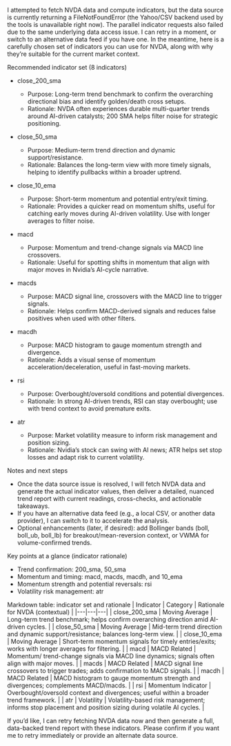I attempted to fetch NVDA data and compute indicators, but the data source is currently returning a FileNotFoundError (the Yahoo/CSV backend used by the tools is unavailable right now). The parallel indicator requests also failed due to the same underlying data access issue. I can retry in a moment, or switch to an alternative data feed if you have one. In the meantime, here is a carefully chosen set of indicators you can use for NVDA, along with why they’re suitable for the current market context.

Recommended indicator set (8 indicators)
- close_200_sma
  - Purpose: Long-term trend benchmark to confirm the overarching directional bias and identify golden/death cross setups.
  - Rationale: NVDA often experiences durable multi-quarter trends around AI-driven catalysts; 200 SMA helps filter noise for strategic positioning.

- close_50_sma
  - Purpose: Medium-term trend direction and dynamic support/resistance.
  - Rationale: Balances the long-term view with more timely signals, helping to identify pullbacks within a broader uptrend.

- close_10_ema
  - Purpose: Short-term momentum and potential entry/exit timing.
  - Rationale: Provides a quicker read on momentum shifts, useful for catching early moves during AI-driven volatility. Use with longer averages to filter noise.

- macd
  - Purpose: Momentum and trend-change signals via MACD line crossovers.
  - Rationale: Useful for spotting shifts in momentum that align with major moves in Nvidia’s AI-cycle narrative.

- macds
  - Purpose: MACD signal line, crossovers with the MACD line to trigger signals.
  - Rationale: Helps confirm MACD-derived signals and reduces false positives when used with other filters.

- macdh
  - Purpose: MACD histogram to gauge momentum strength and divergence.
  - Rationale: Adds a visual sense of momentum acceleration/deceleration, useful in fast-moving markets.

- rsi
  - Purpose: Overbought/oversold conditions and potential divergences.
  - Rationale: In strong AI-driven trends, RSI can stay overbought; use with trend context to avoid premature exits.

- atr
  - Purpose: Market volatility measure to inform risk management and position sizing.
  - Rationale: Nvidia’s stock can swing with AI news; ATR helps set stop losses and adapt risk to current volatility.

Notes and next steps
- Once the data source issue is resolved, I will fetch NVDA data and generate the actual indicator values, then deliver a detailed, nuanced trend report with current readings, cross-checks, and actionable takeaways.
- If you have an alternative data feed (e.g., a local CSV, or another data provider), I can switch to it to accelerate the analysis.
- Optional enhancements (later, if desired): add Bollinger bands (boll, boll_ub, boll_lb) for breakout/mean-reversion context, or VWMA for volume-confirmed trends.

Key points at a glance (indicator rationale)
- Trend confirmation: 200_sma, 50_sma
- Momentum and timing: macd, macds, macdh, and 10_ema
- Momentum strength and potential reversals: rsi
- Volatility risk management: atr

Markdown table: indicator set and rationale
| Indicator | Category | Rationale for NVDA (contextual) |
|---|---|---|
| close_200_sma | Moving Average | Long-term trend benchmark; helps confirm overarching direction amid AI-driven cycles. |
| close_50_sma | Moving Average | Mid-term trend direction and dynamic support/resistance; balances long-term view. |
| close_10_ema | Moving Average | Short-term momentum signals for timely entries/exits; works with longer averages for filtering. |
| macd | MACD Related | Momentum/ trend-change signals via MACD line dynamics; signals often align with major moves. |
| macds | MACD Related | MACD signal line crossovers to trigger trades; adds confirmation to MACD signals. |
| macdh | MACD Related | MACD histogram to gauge momentum strength and divergences; complements MACD/macds. |
| rsi | Momentum Indicator | Overbought/oversold context and divergences; useful within a broader trend framework. |
| atr | Volatility | Volatility-based risk management; informs stop placement and position sizing during volatile AI cycles. |

If you’d like, I can retry fetching NVDA data now and then generate a full, data-backed trend report with these indicators. Please confirm if you want me to retry immediately or provide an alternate data source.